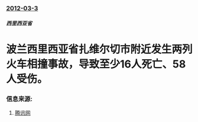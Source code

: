 ### [2012-03-3](/news/2012/03/3/index.md)

##### 西里西亚省
# 波兰西里西亚省扎维尔切市附近发生两列火车相撞事故，导致至少16人死亡、58人受伤。




### 信息来源:

1. [腾讯网](http://news.qq.com/a/20120304/001401.htm)
